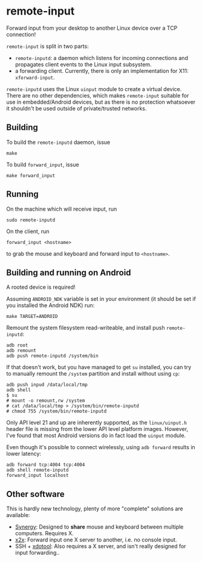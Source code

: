 remote-input
============
Forward input from your desktop to another Linux device over a TCP connection!

`remote-input` is split in two parts:
- `remote-inputd`: a daemon which listens for incoming connections and
   propagates client events to the Linux input subsystem.
- a forwarding client. Currently, there is only an implementation for X11:
  `xforward-input`.

`remote-inputd` uses the Linux `uinput` module to create a virtual device. There
are no other dependencies, which makes `remote-input` suitable for use in
embedded/Android devices, but as there is no protection whatsoever it shouldn't
be used outside of private/trusted networks.

Building
--------
To build the `remote-inputd` daemon, issue
```
make
```

To build `forward_input`, issue
```
make forward_input
```

Running
-------
On the machine which will receive input, run
```
sudo remote-inputd
```

On the client, run
```
forward_input <hostname>
```
to grab the mouse and keyboard and forward input to `<hostname>`.

Building and running on Android
-------------------------------
A rooted device is required!

Assuming `ANDROID_NDK` variable is set in your environment (it should be set
if you installed the Android NDK) run:
```
make TARGET=ANDROID
```
Remount the system filesystem read-writeable, and install push `remote-inputd`:
```
adb root
adb remount
adb push remote-inputd /system/bin
```
If that doesn't work, but you have managed to get `su` installed, you can
try to manually remount the `/system` partition and install without using `cp`:
```
adb push inpud /data/local/tmp
adb shell
$ su
# mount -o remount,rw /system
# cat /data/local/tmp > /system/bin/remote-inputd
# chmod 755 /system/bin/remote-inputd
```
Only API level 21 and up are inherently supported, as the `linux/uinput.h`
header file is missing from the lower API level platform images. However, I've
found that most Android versions do in fact load the `uinput` module.

Even though it's possible to connect wirelessly, using `adb forward` results in
lower latency:

```
adb forward tcp:4004 tcp:4004
adb shell remote-inputd
forward_input localhost
```

Other software
--------------
This is hardly new technology, plenty of more "complete" solutions are
available:
- [Synergy](http://symless.com/): Designed to **share** mouse and keyboard
  between multiple computers. Requires X.
- [x2x](https://en.wikipedia.org/wiki/X2x): Forward input one X server to
  another, i.e. no console input.
- SSH + [xdotool](http://www.semicomplete.com/projects/xdotool/): Also requires
  a X server, and isn't really designed for input forwarding..
